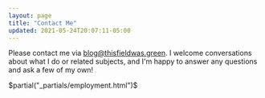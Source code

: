 ```yaml
---
layout: page
title: "Contact Me"
updated: 2021-05-24T20:07:11-05:00
---
```


Please contact me via [blog@thisfieldwas.green](mailto:blog@thisfieldwas.green). I welcome conversations about what I do or related subjects, and I'm happy to answer any questions and ask a few of my own!

$partial("_partials/employment.html")$

